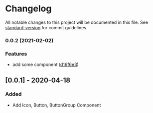 # Changelog

All notable changes to this project will be documented in this file. See [standard-version](https://github.com/conventional-changelog/standard-version) for commit guidelines.

### 0.0.2 (2021-02-02)


### Features

* add some component ([d16f6e3](https://github.com/chenxiaoyao6228/graceful-ui/commit/d16f6e34807853e42acfb2c60e4e68f4af3e13e6))

## [0.0.1] - 2020-04-18

### Added

- Add Icon, Button, ButtonGroup Component
